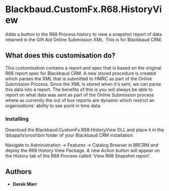 # Blackbaud.CustomFx.R68.HistoryView
Adds a button to the R68 Process history to view a snapshot report of data retained in the Gift Aid Online Submission XML. This is for Blackbaud CRM.

## What does this customisation do?

This customisation contains a report and spec that is based on the original R68 report spec for Blackbaud CRM. A new stored procedure is created which parses the XML that is submitted to HMRC as part of the Online Submission Process. Since the XML is stored when it's sent, we can parse this data into a report. The benefits of this is you will always be able to report on what data was sent as part of the Online Submission process where as currently the out of box reports are dynamic which restrict an organisations' ability to see point in time data.

### Installing

Download the Blackbaud.CustomFx.R68.HistoryView DLL and place it in the \bbappfx\vroot\bin folder of your Blackbaud CRM installation.

Navigate to Administration -> Features -> Catalog Browser in BBCRM and deploy the R68 History View Package. A new Action button will appear on the History tab of the R68 Process called 'View R68 Snapshot report'.

## Authors

* **Derek Marr**
